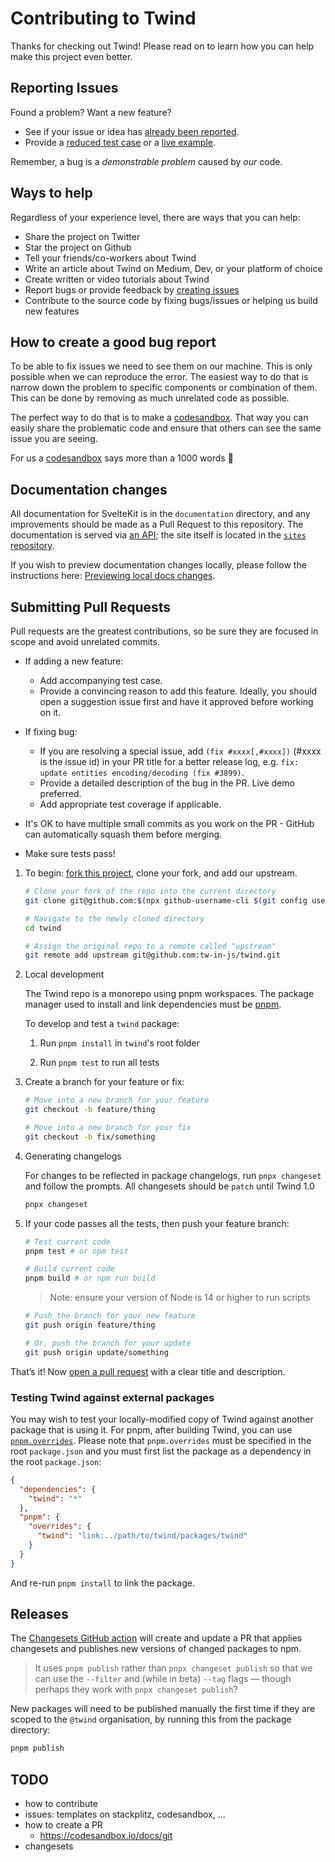 # Contributing to Twind

Thanks for checking out Twind! Please read on to learn how you can help make this project even better.

## Reporting Issues

Found a problem? Want a new feature?

- See if your issue or idea has [already been reported].
- Provide a [reduced test case] or a [live example].

Remember, a bug is a _demonstrable problem_ caused by _our_ code.

## Ways to help

Regardless of your experience level, there are ways that you can help:

- Share the project on Twitter
- Star the project on Github
- Tell your friends/co-workers about Twind
- Write an article about Twind on Medium, Dev, or your platform of choice
- Create written or video tutorials about Twind
- Report bugs or provide feedback by [creating issues](https://github.com/tw-in-js/twind)
- Contribute to the source code by fixing bugs/issues or helping us build new features

## How to create a good bug report

To be able to fix issues we need to see them on our machine. This is only possible when we can reproduce the error. The easiest way to do that is narrow down the problem to specific components or combination of them. This can be done by removing as much unrelated code as possible.

The perfect way to do that is to make a [codesandbox]. That way you can easily share the problematic code and ensure that others can see the same issue you are seeing.

For us a [codesandbox] says more than a 1000 words :tada:

## Documentation changes

All documentation for SvelteKit is in the `documentation` directory, and any improvements should be made as a Pull Request to this repository. The documentation is served via [an API](https://github.com/sveltejs/api.svelte.dev); the site itself is located in the [`sites` repository](https://github.com/sveltejs/sites).

If you wish to preview documentation changes locally, please follow the instructions here: [Previewing local docs changes](https://github.com/sveltejs/sites/blob/master/sites/kit.svelte.dev/README.md#previewing-local-docs-changes).

## Submitting Pull Requests

Pull requests are the greatest contributions, so be sure they are focused in scope and avoid unrelated commits.

- If adding a new feature:

  - Add accompanying test case.
  - Provide a convincing reason to add this feature. Ideally, you should open a suggestion issue first and have it approved before working on it.

- If fixing bug:

  - If you are resolving a special issue, add `(fix #xxxx[,#xxxx])` (#xxxx is the issue id) in your PR title for a better release log, e.g. `fix: update entities encoding/decoding (fix #3899)`.
  - Provide a detailed description of the bug in the PR. Live demo preferred.
  - Add appropriate test coverage if applicable.

- It's OK to have multiple small commits as you work on the PR - GitHub can automatically squash them before merging.

- Make sure tests pass!

1. To begin: [fork this project], clone your fork, and add our upstream.

   ```sh
   # Clone your fork of the repo into the current directory
   git clone git@github.com:$(npx github-username-cli $(git config user.email))/twind.git

   # Navigate to the newly cloned directory
   cd twind

   # Assign the original repo to a remote called "upstream"
   git remote add upstream git@github.com:tw-in-js/twind.git
   ```

2. Local development

   The Twind repo is a monorepo using pnpm workspaces. The package manager used to install and link dependencies must be [pnpm](https://pnpm.io/).

   To develop and test a `twind` package:

   1. Run `pnpm install` in `twind`'s root folder

   2. Run `pnpm test` to run all tests

3. Create a branch for your feature or fix:

   ```sh
   # Move into a new branch for your feature
   git checkout -b feature/thing
   ```

   ```sh
   # Move into a new branch for your fix
   git checkout -b fix/something
   ```

4. Generating changelogs

   For changes to be reflected in package changelogs, run `pnpx changeset` and follow the prompts. All changesets should be `patch` until Twind 1.0

   ```sh
   pnpx changeset
   ```

5. If your code passes all the tests, then push your feature branch:

   ```sh
   # Test current code
   pnpm test # or npm test

   # Build current code
   pnpm build # or npm run build
   ```

   > Note: ensure your version of Node is 14 or higher to run scripts

   ```sh
   # Push the branch for your new feature
   git push origin feature/thing
   ```

   ```sh
   # Or, push the branch for your update
   git push origin update/something
   ```

That’s it! Now [open a pull request] with a clear title and description.

### Testing Twind against external packages

You may wish to test your locally-modified copy of Twind against another package that is using it. For pnpm, after building Twind, you can use [`pnpm.overrides`](https://pnpm.io/package_json#pnpmoverrides). Please note that `pnpm.overrides` must be specified in the root `package.json` and you must first list the package as a dependency in the root `package.json`:

```json
{
  "dependencies": {
    "twind": "*"
  },
  "pnpm": {
    "overrides": {
      "twind": "link:../path/to/twind/packages/twind"
    }
  }
}
```

And re-run `pnpm install` to link the package.

## Releases

The [Changesets GitHub action](https://github.com/changesets/action#with-publishing) will create and update a PR that applies changesets and publishes new versions of changed packages to npm.

> It uses `pnpm publish` rather than `pnpx changeset publish` so that we can use the `--filter` and (while in beta) `--tag` flags — though perhaps they work with `pnpx changeset publish`?

New packages will need to be published manually the first time if they are scoped to the `@twind` organisation, by running this from the package directory:

```bash
pnpm publish
```

## TODO

- how to contribute
- issues: templates on stackplitz, codesandbox, ...
- how to create a PR
  - https://codesandbox.io/docs/git
- changesets

[already been reported]: https://github.com/tw-in-js/twind/issues
[fork this project]: https://github.com/tw-in-js/twind/fork
[live example]: https://codesandbox.io/s/twind-bug-report-template-yfxpx
[codesandbox]: https://codesandbox.io/s/twind-bug-report-template-yfxpx
[open a pull request]: https://help.github.com/articles/using-pull-requests/
[reduced test case]: https://css-tricks.com/reduced-test-cases/
